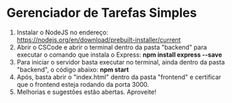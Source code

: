 # Gerenciador de Tarefas Simples

1. Instalar o NodeJS no endereço: https://nodejs.org/en/download/prebuilt-installer/current
2. Abrir o CSCode e abrir o terminal dentro da pasta "backend" para executar o comando que instala o Express:
**npm install express --save**
3. Para iniciar o servidor basta executar no terminal, ainda dentro da pasta "backend", o código abaixo:
**npm start**
4. Após, basta abrir o "index.html" dentro da pasta "frontend" e certificar que o frontend esteja rodando da porta 3000.
5. Melhorias e sugestões estão abertas. Aproveite!
